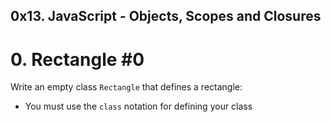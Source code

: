 ##  0x13. JavaScript - Objects, Scopes and Closures


#   0. Rectangle #0

Write an empty class `Rectangle` that defines a rectangle:

*   You must use the `class` notation for defining your class
